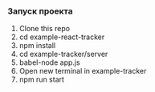 ### Запуск проекта ###

1. Clone this repo
2. cd example-react-tracker
3. npm install
4. cd example-tracker/server
5. babel-node app.js
6. Open new terminal in example-tracker
7. npm run start